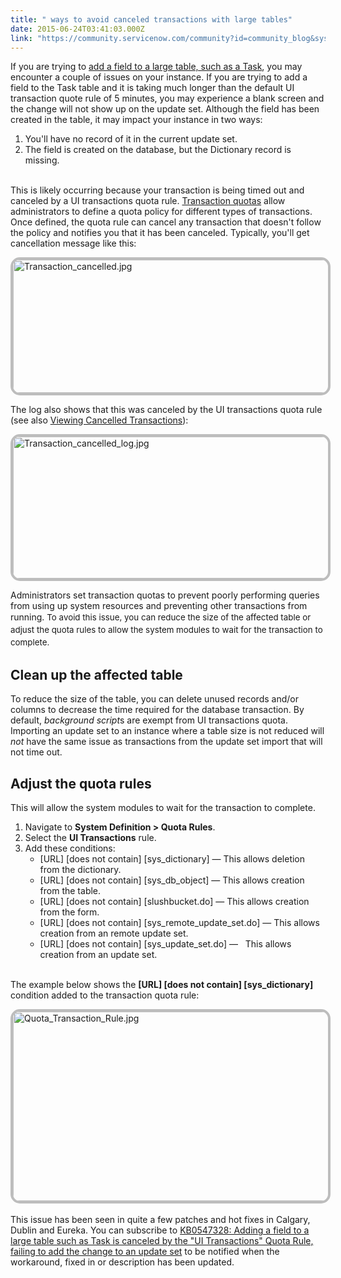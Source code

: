 ```yaml
---
title: " ways to avoid canceled transactions with large tables"
date: 2015-06-24T03:41:03.000Z
link: "https://community.servicenow.com/community?id=community_blog&sys_id=090d6aa5dbd0dbc01dcaf3231f9619a2"
---
```

<p>If you are trying to <a title="i.service-now.com/kb_view.do?sysparm_article=KB0547328" href="https://hi.service-now.com/kb_view.do?sysparm_article=KB0547328">add a field to a large table, such as a Task</a>, you may encounter a couple of issues on your instance. If you are trying to add a field to the Task table and it is taking much longer than the default UI transaction quote rule of 5 minutes, you may experience a blank screen and the change will not show up on the update set. Although the field has been created in the table, it may impact your instance in two ways:</p><ol><li>You'll have no record of it in the current update set.</li><li>The field is created on the database, but the Dictionary record is missing.<br/><br/></li></ol><p>This is likely occurring because your transaction is being timed out and canceled by a UI transactions quota rule. <a title="ki.servicenow.com/index.php?title=Transaction_Quotas#gsc.tab=0" href="http://wiki.servicenow.com/index.php?title=Transaction_Quotas#gsc.tab=0">Transaction quotas</a> allow administrators to define a quota policy for different types of transactions. Once defined, the quota rule can cancel any transaction that doesn't follow the policy and notifies you that it has been canceled. Typically, you'll get cancellation message like this:</p><p></p><p><img   alt="Transaction_cancelled.jpg" class="image-0 jive-image" src="5230fc82db1c57049c9ffb651f9619a7.iix" style="height: 213px; width: 620px; display: block; margin-left: auto; margin-right: auto; border: #BDBDBD 4px solid; border-radius: 15px;"/></p><p></p><p>The log also shows that this was canceled by the UI transactions quota rule (see also <a title="ki.servicenow.com/index.php?title=Transaction_Quotas#Viewing_Cancelled_Transactions" href="http://wiki.servicenow.com/index.php?title=Transaction_Quotas#Viewing_Cancelled_Transactions">Viewing Cancelled Transactions</a>):</p><p></p><p><img   alt="Transaction_cancelled_log.jpg" class="image-1 jive-image" src="2a019482db905304b322f4621f96190b.iix" style="height: 227px; width: 620px; display: block; margin-left: auto; margin-right: auto; border: #BDBDBD 4px solid; border-radius: 15px;"/></p><p></p><p>Administrators set transaction quotas to prevent poorly performing queries from using up system resources and preventing other transactions from running. <span style="font-size: 10pt; line-height: 1.5em;">To avoid this issue, you can reduce the size of the affected table or adjust the quota rules to allow the system modules to wait for the transaction to complete.</span></p><h2></h2><h2>Clean up the affected table</h2><p>To reduce the size of the table, you can delete unused records and/or columns to decrease the time required for the database transaction. By default, <em>background script</em>s are exempt from UI transactions quota. Importing an update set to an instance where a table size is not reduced will <em>not</em> have the same issue as transactions from the update set import that will not time out.</p><p></p><h2>Adjust the quota rules</h2><p>This will allow the system modules to wait for the transaction to complete.</p><ol><li>Navigate to <strong>System Definition &gt; Quota Rules</strong>.</li><li>Select the <strong>UI Transactions</strong> rule.</li><li>Add these conditions:<ul><li>[URL] [does not contain] [sys_dictionary] — This allows deletion from the dictionary.</li><li>[URL] [does not contain] [sys_db_object] — This allows creation from the table.</li><li>[URL] [does not contain] [slushbucket.do] — This allows creation from the form.</li><li>[URL] [does not contain] [sys_remote_update_set.do] — This allows creation from an remote update set.</li><li>[URL] [does not contain] [sys_update_set.do] —   This allows creation from an update set.<br/><br/></li></ul></li></ol><p>The example below shows the <strong>[URL] [does not contain] [sys_dictionary]</strong> condition added to the transaction quota rule:</p><p></p><p><img   alt="Quota_Transaction_Rule.jpg" class="jive-image image-2" src="fe70f37ddb5c1fc03eb27a9e0f961909.iix" style="height: 303px; width: 620px; display: block; margin-left: auto; margin-right: auto; border: #BDBDBD 4px solid; border-radius: 15px;"/><br/>This issue has been seen in quite a few patches and hot fixes in Calgary, Dublin and Eureka. You can subscribe to <a title="i.service-now.com/kb_view.do?sysparm_article=KB0547328" href="https://hi.service-now.com/kb_view.do?sysparm_article=KB0547328">KB0547328: Adding a field to a large table such as Task is canceled by the "UI Transactions" Quota Rule, failing to add the change to an update set</a> to be notified when the workaround, fixed in or description has been updated.</p>